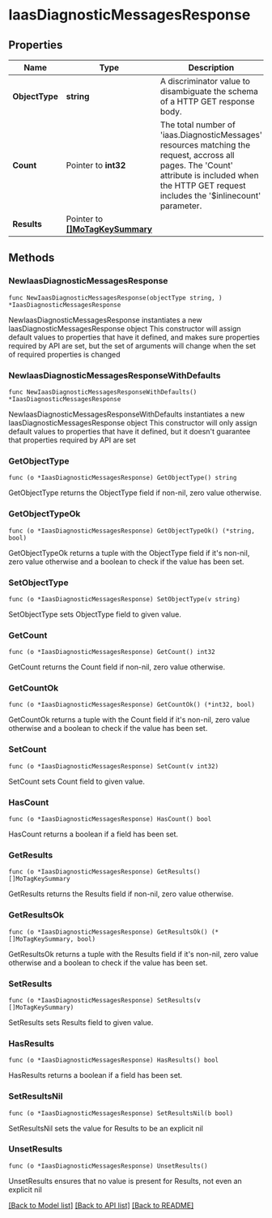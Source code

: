 # IaasDiagnosticMessagesResponse

## Properties

Name | Type | Description | Notes
------------ | ------------- | ------------- | -------------
**ObjectType** | **string** | A discriminator value to disambiguate the schema of a HTTP GET response body. | 
**Count** | Pointer to **int32** | The total number of &#39;iaas.DiagnosticMessages&#39; resources matching the request, accross all pages. The &#39;Count&#39; attribute is included when the HTTP GET request includes the &#39;$inlinecount&#39; parameter. | [optional] 
**Results** | Pointer to [**[]MoTagKeySummary**](MoTagKeySummary.md) |  | [optional] 

## Methods

### NewIaasDiagnosticMessagesResponse

`func NewIaasDiagnosticMessagesResponse(objectType string, ) *IaasDiagnosticMessagesResponse`

NewIaasDiagnosticMessagesResponse instantiates a new IaasDiagnosticMessagesResponse object
This constructor will assign default values to properties that have it defined,
and makes sure properties required by API are set, but the set of arguments
will change when the set of required properties is changed

### NewIaasDiagnosticMessagesResponseWithDefaults

`func NewIaasDiagnosticMessagesResponseWithDefaults() *IaasDiagnosticMessagesResponse`

NewIaasDiagnosticMessagesResponseWithDefaults instantiates a new IaasDiagnosticMessagesResponse object
This constructor will only assign default values to properties that have it defined,
but it doesn't guarantee that properties required by API are set

### GetObjectType

`func (o *IaasDiagnosticMessagesResponse) GetObjectType() string`

GetObjectType returns the ObjectType field if non-nil, zero value otherwise.

### GetObjectTypeOk

`func (o *IaasDiagnosticMessagesResponse) GetObjectTypeOk() (*string, bool)`

GetObjectTypeOk returns a tuple with the ObjectType field if it's non-nil, zero value otherwise
and a boolean to check if the value has been set.

### SetObjectType

`func (o *IaasDiagnosticMessagesResponse) SetObjectType(v string)`

SetObjectType sets ObjectType field to given value.


### GetCount

`func (o *IaasDiagnosticMessagesResponse) GetCount() int32`

GetCount returns the Count field if non-nil, zero value otherwise.

### GetCountOk

`func (o *IaasDiagnosticMessagesResponse) GetCountOk() (*int32, bool)`

GetCountOk returns a tuple with the Count field if it's non-nil, zero value otherwise
and a boolean to check if the value has been set.

### SetCount

`func (o *IaasDiagnosticMessagesResponse) SetCount(v int32)`

SetCount sets Count field to given value.

### HasCount

`func (o *IaasDiagnosticMessagesResponse) HasCount() bool`

HasCount returns a boolean if a field has been set.

### GetResults

`func (o *IaasDiagnosticMessagesResponse) GetResults() []MoTagKeySummary`

GetResults returns the Results field if non-nil, zero value otherwise.

### GetResultsOk

`func (o *IaasDiagnosticMessagesResponse) GetResultsOk() (*[]MoTagKeySummary, bool)`

GetResultsOk returns a tuple with the Results field if it's non-nil, zero value otherwise
and a boolean to check if the value has been set.

### SetResults

`func (o *IaasDiagnosticMessagesResponse) SetResults(v []MoTagKeySummary)`

SetResults sets Results field to given value.

### HasResults

`func (o *IaasDiagnosticMessagesResponse) HasResults() bool`

HasResults returns a boolean if a field has been set.

### SetResultsNil

`func (o *IaasDiagnosticMessagesResponse) SetResultsNil(b bool)`

 SetResultsNil sets the value for Results to be an explicit nil

### UnsetResults
`func (o *IaasDiagnosticMessagesResponse) UnsetResults()`

UnsetResults ensures that no value is present for Results, not even an explicit nil

[[Back to Model list]](../README.md#documentation-for-models) [[Back to API list]](../README.md#documentation-for-api-endpoints) [[Back to README]](../README.md)


